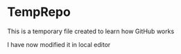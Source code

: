 # TempRepo

This is a temporary file created to learn how 
GitHub works

I have now modified it in local editor
